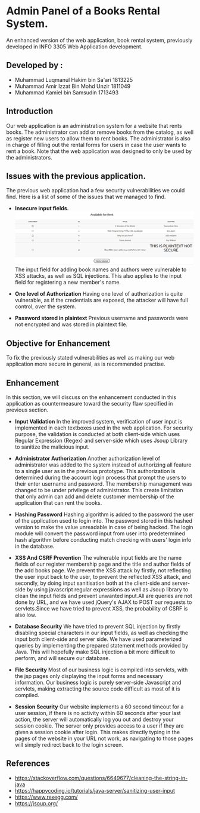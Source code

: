 # Admin Panel of a Books Rental System.
An enhanced version of the web application, book rental system, previously developed in INFO 3305 Web Application development.

## Developed by :
  - Muhammad Luqmanul Hakim bin Sa'ari          1813225                   
  - Muhammad Amir Izzat Bin Mohd Unzir          1811049
  - Muhammad Kamiel bin Samsudin                1713493
  
  
## Introduction

Our web application is an administration system for a website that rents books. The administrator can add or remove books from the 
catalog, as well as register new users to allow them to rent books. The administrator is also in charge of filling out the rental forms for users in case the user wants to rent a book.
Note that the web application was designed to only be used by the administrators.
## Issues with the previous application.

The previous web application had a few security vulnerabilities we could find. Here is a list of some of the issues that we managed to find.

* **Insecure input fields.**
<img src=https://raw.githubusercontent.com/kmil31/bookrentalsystem-secure/master/readme_images/xss_name.png
     />
The input field for adding book names and authors were vulnerable to XSS attacks, as well as SQL injections. This also applies to the input field for registering a new member's name.


* **One level of Authorization**
Having one level of authorization is quite vulnerable, as if the credentials are exposed, the attacker will have full control, over the  system.

* **Password stored in plaintext**
Previous username and passwords were not encrypted and was stored in plaintext file.

## Objective for Enhancement

To fix the previously stated vulnerabilities as well as making our web application more secure in general, as is recommended practise.

## Enhancement
In this section, we will discuss on the enhancement conducted in this application as countermeasure toward the security flaw specified in previous section.

* **Input Validation**
In the improved system, verification of user input is implemented in each textboxes used in the web application. For security purpose, the validation is conducted at both client-side which uses Regular Expression (Regex) and server-side which uses Jsoup Library to sanitize the malicious input.

* **Administrator Authorization**
Another authorization level of administrator was added to the system instead of authorizing all feature to a single user as in the previous prototype. This authorization is determined during the account login process that prompt the users to their enter username and password. The membership management was changed to be under privilege of administrator. This create limitation that only admin can add and delete customer membership of the application that can rent the books.

* **Hashing Password**
Hashing algorithm is added to the password the user of the application used to login into. The password stored in this hashed version to make the value unreadable in case of being hacked. The login module will convert the password input from user into predetermined hash algorithm before conducting match checking with users' login info in the database.

* **XSS And CSRF Prevention**
The vulnerable input fields are the name fields of our register membership page and the title and author fields of the add books page. We prevent the XSS attack by firstly, not reflecting the user input back to the user, to prevent the reflected XSS attack, and secondly, by doing input sanitisation both at the client-side and server-side by using javascript regular expressions as well as Jsoup library to clean the input fields and prevent unwanted input.All are queries are not done by URL,
and we have used jQuery's AJAX to POST our requests to servlets.Since we have tried to prevent XSS, the probability of CSRF is also low.

* **Database Security**
We have tried to prevent SQL injection by firstly disabling special characters in our input fields, as well as checking the input both client-side and server side. We have used parameterized queries by implementing the prepared statement methods provided by Java. This will hopefully make SQL injection a bit more difficult to perform, and will secure our database.

* **File Security**
Most of our business logic is compiled into servlets, with the jsp pages only displaying the input forms and necessary information. Our business logic is purely server-side Javascript and servlets, making extracting the source code difficult as most of it is compiled. 

* **Session Security**
Our website implements a 60 second timeout for a user session, if there is no activity within 60 seconds after your last action, the server will automatically log you out and destroy your session cookie. The server only provides access to a user if they are given a session cookie after login. This makes directly typing in the pages of the website in your URL not work, as navigating to those pages will simply redirect back to the login screen.


## References

* https://stackoverflow.com/questions/6649677/cleaning-the-string-in-java
* https://happycoding.io/tutorials/java-server/sanitizing-user-input
* https://www.rexegg.com/
* https://jsoup.org/
